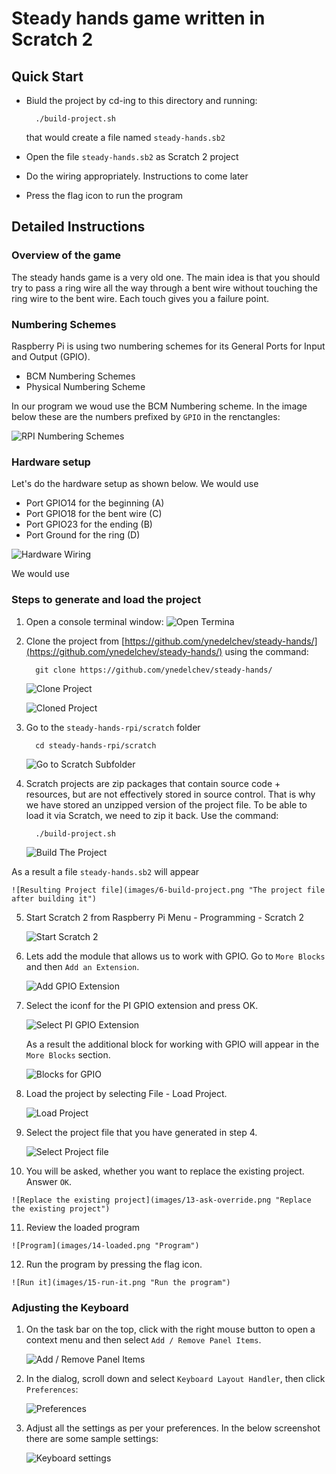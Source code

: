 Steady hands game written in Scratch 2
=========================================

Quick Start
------------
 * Biuld the project by cd-ing to this directory and running: 
   ````
     ./build-project.sh 
   ````
   that would create a file named `steady-hands.sb2`

 * Open the file `steady-hands.sb2` as Scratch 2 project
 * Do the wiring appropriately. Instructions to come later
 * Press the flag icon to run the program

Detailed Instructions
---------------------

### Overview of the game

The steady hands game is a very old one. The main idea is that you should 
try to pass a ring wire all the way through a bent wire without touching the 
ring wire to the bent wire. Each touch gives you a failure point. 


### Numbering Schemes

Raspberry Pi is using two numbering schemes for its General Ports for Input and Output (GPIO).

 - BCM Numbering Schemes
 - Physical Numbering Scheme 
 
In our program we woud use the BCM Numbering scheme. In the image below these are the numbers 
prefixed by `GPIO` in the renctangles: 

![RPI Numbering Schemes](images/0-numbering-scheme.png "Raspberry Pi Numbering Schemes")

### Hardware setup 

Let's do the hardware setup as shown below. We would use 

 - Port GPIO14 for the beginning (A)
 - Port GPIO18 for the bent wire (C)
 - Port GPIO23 for the ending    (B)
 - Port Ground for the ring      (D)
 
![Hardware Wiring](images/0-hardware-setup.png "Steady Hands Game Hardware Wiring")

We would use

### Steps to generate and load the project

 1. Open a console terminal window:
    ![Open Termina](images/1-open-terminal.png "Open Terminal")
    
 2. Clone the project from [https://github.com/ynedelchev/steady-hands/](https://github.com/ynedelchev/steady-hands/) using the command: 
    ```
      git clone https://github.com/ynedelchev/steady-hands/
    ```
    ![Clone Project](images/2-git-clone.png "Clone Project from GitHub")
    
    ![Cloned Project](images/3-git-cloned.png "After cloning")

 3. Go to the `steady-hands-rpi/scratch` folder
    ```
      cd steady-hands-rpi/scratch
    ```
    ![Go to Scratch Subfolder](images/4-cd-steady-hands-rpi-scratch.png "Go to Scratch subfolder")
  
 4. Scratch projects are zip packages that contain source code + resources, but are not effectively stored in source control. 
    That is why we have stored an unzipped version of the project file. To be able to load it via Scratch, we need to zip it 
    back. 
    Use the command: 
    ```
      ./build-project.sh
    ```
    ![Build The Project](images/5-build-project.png "Zip back the project files")
   
 
   As a result a file `steady-hands.sb2` will appear
 
    ![Resulting Project file](images/6-build-project.png "The project file after building it")
    
 5. Start Scratch 2 from Raspberry Pi Menu - Programming - Scratch 2
 
    ![Start Scratch 2](images/7-start-scratch.png "Start the Development Environment")
    
 6. Lets add the module that allows us to work with GPIO. Go to `More Blocks` and then `Add an Extension`.
    
    ![Add GPIO Extension](images/8-more-blocks-add-extension.png "More Blocks - Add Extension")
    
 7. Select the iconf for the PI GPIO extension and press OK. 
 
    ![Select PI GPIO Extension](images/9-add-pi-gpio-module.png "PI GPIO Extension")
    
    As a result the additional block for working with GPIO will appear in the `More Blocks` section.
    
    ![Blocks for GPIO](images/10-gpio-added.png "Blocks for working with GPIO")
    
 8. Load the project by selecting File - Load Project.
 
    ![Load Project](images/11-load-project.png "Loading the project")
    
 9. Select the project file that you have generated in step 4.
 
    ![Select Project file](images/12-select-the-project.png "Selecting the project file")
    
 10. You will be asked, whether you want to replace the existing project. Answer `OK`.
 
    ![Replace the existing project](images/13-ask-override.png "Replace the existing project")
    
 11. Review the loaded program
 
    ![Program](images/14-loaded.png "Program")
    
 12. Run the program by pressing the flag icon. 
 
    ![Run it](images/15-run-it.png "Run the program")
    
### Adjusting the Keyboard

 1. On the task bar on the top, click with the right mouse button to open a context menu and then select 
    `Add / Remove Panel Items`.
 
    ![Add / Remove Panel Items](images/k1-add-remove-panel-items.png "Adjusting Panel Items")
    
 2. In the dialog, scroll down and select `Keyboard Layout Handler`, then click `Preferences`:
 
    ![Preferences](images/k2-keyboard-layout-handler.png "Preferences")
    
 3. Adjust all the settings as per your preferences. In the below screenshot there are some sample settings: 
 
    ![Keyboard settings](images/k3-settings.png "Keyboard settings")
    
